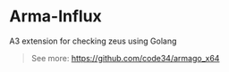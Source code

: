 # Arma-Influx

A3 extension for checking zeus using Golang

> See more: https://github.com/code34/armago_x64
